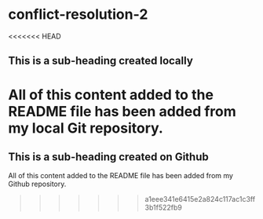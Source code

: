 # conflict-resolution-2

<<<<<<< HEAD
## This is a sub-heading created locally

All of this content added to the README file has been added from my local Git repository.
=======
## This is a sub-heading created on Github

All of this content added to the README file has been added from my Github repository.
>>>>>>> a1eee341e6415e2a824c117ac1c3ff3b1f522fb9
